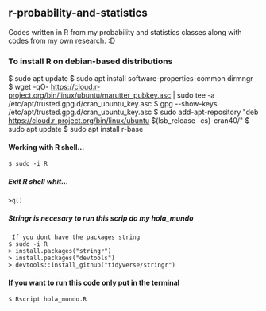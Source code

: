 ## r-probability-and-statistics
Codes written in R from my probability and statistics classes along with codes from my own research. :D
### To install R on debian-based distributions
 $ sudo apt update 
 $ sudo apt install software-properties-common dirmngr
 $ wget -qO- https://cloud.r-project.org/bin/linux/ubuntu/marutter_pubkey.asc | sudo tee -a /etc/apt/trusted.gpg.d/cran_ubuntu_key.asc
 $ gpg --show-keys /etc/apt/trusted.gpg.d/cran_ubuntu_key.asc 
 $ sudo add-apt-repository "deb https://cloud.r-project.org/bin/linux/ubuntu $(lsb_release -cs)-cran40/"
 $ sudo apt update
 $ sudo apt install r-base

#### Working with R shell...
    $ sudo -i R 
##### Exit R shell whit...
    >q()
##### Stringr is necesary to run this scrip do my hola_mundo

     If you dont have the packages string
	$ sudo -i R
	> install.packages("stringr")
	> install.packages("devtools")
	> devtools::install_github("tidyverse/stringr")	
#### If you want to run this code only put in the terminal
	$ Rscript hola_mundo.R




